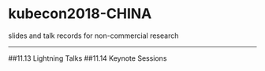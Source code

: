 # kubecon2018-CHINA 

slides and talk records for non-commercial research

- - - 
##11.13 Lightning Talks
##11.14 Keynote Sessions